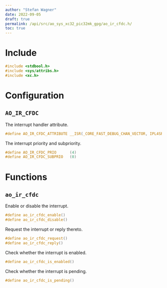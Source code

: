 ```yaml
---
author: "Stefan Wagner"
date: 2022-09-05
draft: true
permalink: /api/src/ao_sys_xc32_pic32mk_gpg/ao_ir_cfdc.h/
toc: true
---
```


# Include

```c
#include <stdbool.h>
#include <sys/attribs.h>
#include <xc.h>
```

# Configuration

## `AO_IR_CFDC`

The interrupt handler attribute.

```c
#define AO_IR_CFDC_ATTRIBUTE __ISR(_CORE_FAST_DEBUG_CHAN_VECTOR, IPL4SRS)
```

The interrupt priority and subpriority.

```c
#define AO_IR_CFDC_PRIO      (4)
#define AO_IR_CFDC_SUBPRIO   (0)
```

# Functions

## `ao_ir_cfdc`

Enable or disable the interrupt.

```c
#define ao_ir_cfdc_enable()
#define ao_ir_cfdc_disable()
```

Request the interrupt or reply thereto.

```c
#define ao_ir_cfdc_request()
#define ao_ir_cfdc_reply()
```

Check whether the interrupt is enabled.

```c
#define ao_ir_cfdc_is_enabled()
```

Check whether the interrupt is pending.

```c
#define ao_ir_cfdc_is_pending()
```
